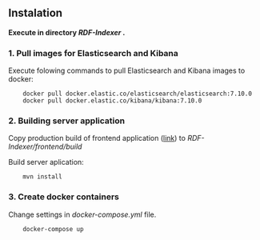 ## Instalation

**Execute in directory *RDF-Indexer* .**

### 1. Pull images for Elasticsearch and Kibana

Execute folowing commands to pull Elasticsearch and Kibana images to docker:

	    docker pull docker.elastic.co/elasticsearch/elasticsearch:7.10.0
	    docker pull docker.elastic.co/kibana/kibana:7.10.0

### 2.  Building server application
	
Copy production build of frontend application ([link](https://gitlab.fel.cvut.cz/svagrmic/bp-application)) to *RDF-Indexer/frontend/build* 

Build server aplication:

	    mvn install

### 3. Create docker containers

Change settings in *docker-compose.yml* file.

		docker-compose up